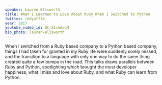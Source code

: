 ```yaml
---
speaker: Lauren Ellsworth
title: What I Learned to Love About Ruby When I Switched to Python
twitter: redyaffle
year: 2017
youtube_video_id: GC-XIchAcqM
bio_photo: lauren-ellsworth
---
```


When I switched from a Ruby based company to a Python based company, things I had taken for granted in my Ruby life were suddenly sorely missed, and the transition to a language with only one way to do the same thing created quite a few bumps in the road. This talks draws parallels between Ruby and Python, spotlighting which brought the most developer happiness, what I miss and love about Ruby, and what Ruby can learn from Python.

